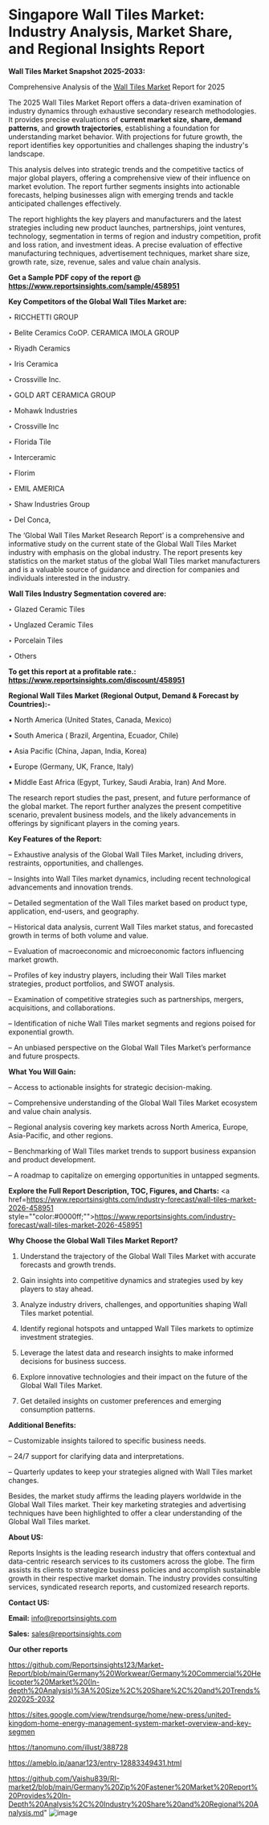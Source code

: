 # Singapore Wall Tiles Market: Industry Analysis, Market Share, and Regional Insights Report

<strong>Wall Tiles Market Snapshot 2025-2033:</strong>

Comprehensive Analysis of the <a href=https://www.reportsinsights.com/sample/458951>Wall Tiles Market</a> Report for 2025

The 2025 Wall Tiles Market Report offers a data-driven examination of industry dynamics through exhaustive secondary research methodologies. It provides precise evaluations of <strong>current market size, share, demand patterns</strong>, and <strong>growth trajectories</strong>, establishing a foundation for understanding market behavior. With projections for future growth, the report identifies key opportunities and challenges shaping the industry's landscape.

This analysis delves into strategic trends and the competitive tactics of major global players, offering a comprehensive view of their influence on market evolution. The report further segments insights into actionable forecasts, helping businesses align with emerging trends and tackle anticipated challenges effectively.

The report highlights the key players and manufacturers and the latest strategies including new product launches, partnerships, joint ventures, technology, segmentation in terms of region and industry competition, profit and loss ration, and investment ideas. A precise evaluation of effective manufacturing techniques, advertisement techniques, market share size, growth rate, size, revenue, sales and value chain analysis.

<strong>Get a Sample PDF copy of the report @ <a href=https://www.reportsinsights.com/sample/458951 style=color:#0000ff;>https://www.reportsinsights.com/sample/458951</a></strong>

<strong>Key Competitors of the Global Wall Tiles Market are:</strong>

‣ RICCHETTI GROUP

‣ Belite Ceramics CoOP. CERAMICA IMOLA GROUP

‣ Riyadh Ceramics

‣ Iris Ceramica

‣ Crossville Inc.

‣ GOLD ART CERAMICA GROUP

‣ Mohawk Industries

‣ Crossville Inc

‣ Florida Tile

‣ Interceramic

‣ Florim

‣ EMIL AMERICA

‣ Shaw Industries Group

‣ Del Conca,

The ‘Global Wall Tiles Market Research Report’ is a comprehensive and informative study on the current state of the Global Wall Tiles Market industry with emphasis on the global industry. The report presents key statistics on the market status of the global Wall Tiles market manufacturers and is a valuable source of guidance and direction for companies and individuals interested in the industry.

<strong>Wall Tiles Industry Segmentation covered are:</strong>

‣ Glazed Ceramic Tiles

‣ Unglazed Ceramic Tiles

‣ Porcelain Tiles

‣ Others

<strong>To get this report at a profitable rate.: <a href=https://www.reportsinsights.com/discount/458951 style=color:#0000ff;>https://www.reportsinsights.com/discount/458951</a></strong>

<strong>Regional Wall Tiles Market (Regional Output, Demand &amp; Forecast by Countries):-</strong>

• North America (United States, Canada, Mexico)

• South America ( Brazil, Argentina, Ecuador, Chile)

• Asia Pacific (China, Japan, India, Korea)

• Europe (Germany, UK, France, Italy)

• Middle East Africa (Egypt, Turkey, Saudi Arabia, Iran) And More.

The research report studies the past, present, and future performance of the global market. The report further analyzes the present competitive scenario, prevalent business models, and the likely advancements in offerings by significant players in the coming years.

<strong>Key Features of the Report:</strong>

– Exhaustive analysis of the Global Wall Tiles Market, including drivers, restraints, opportunities, and challenges.

– Insights into Wall Tiles market dynamics, including recent technological advancements and innovation trends.

– Detailed segmentation of the Wall Tiles market based on product type, application, end-users, and geography.

– Historical data analysis, current Wall Tiles market status, and forecasted growth in terms of both volume and value.

– Evaluation of macroeconomic and microeconomic factors influencing market growth.

– Profiles of key industry players, including their Wall Tiles market strategies, product portfolios, and SWOT analysis.

– Examination of competitive strategies such as partnerships, mergers, acquisitions, and collaborations.

– Identification of niche Wall Tiles market segments and regions poised for exponential growth.

– An unbiased perspective on the Global Wall Tiles Market’s performance and future prospects.

<strong>What You Will Gain:</strong>

– Access to actionable insights for strategic decision-making.

– Comprehensive understanding of the Global Wall Tiles Market ecosystem and value chain analysis.

– Regional analysis covering key markets across North America, Europe, Asia-Pacific, and other regions.

– Benchmarking of Wall Tiles market trends to support business expansion and product development.

– A roadmap to capitalize on emerging opportunities in untapped segments.

<strong>Explore the Full Report Description, TOC, Figures, and Charts:</strong>
<a href=https://www.reportsinsights.com/industry-forecast/wall-tiles-market-2026-458951 style=""color:#0000ff;"">https://www.reportsinsights.com/industry-forecast/wall-tiles-market-2026-458951</a>

<strong>Why Choose the Global Wall Tiles Market Report?</strong>

1. Understand the trajectory of the Global Wall Tiles Market with accurate forecasts and growth trends.

2. Gain insights into competitive dynamics and strategies used by key players to stay ahead.

3. Analyze industry drivers, challenges, and opportunities shaping Wall Tiles market potential.

4. Identify regional hotspots and untapped Wall Tiles markets to optimize investment strategies.

5. Leverage the latest data and research insights to make informed decisions for business success.

6. Explore innovative technologies and their impact on the future of the Global Wall Tiles Market.

7. Get detailed insights on customer preferences and emerging consumption patterns.

<strong>Additional Benefits:</strong>

– Customizable insights tailored to specific business needs.

– 24/7 support for clarifying data and interpretations.

– Quarterly updates to keep your strategies aligned with Wall Tiles market changes.

Besides, the market study affirms the leading players worldwide in the Global Wall Tiles market. Their key marketing strategies and advertising techniques have been highlighted to offer a clear understanding of the Global Wall Tiles market.

<strong><strong>About US</strong>:</strong>

Reports Insights is the leading research industry that offers contextual and data-centric research services to its customers across the globe. The firm assists its clients to strategize business policies and accomplish sustainable growth in their respective market domain. The industry provides consulting services, syndicated research reports, and customized research reports.

<strong>Contact US:</strong>

<p class=><b>Email:</b> <a href=mailto:info@reportsinsights.com>info@reportsinsights.com</a></p>
<p class=><b>Sales:</b> <a href=mailto:sales@reportsinsights.com>sales@reportsinsights.com</a></p>

<strong>Our other reports</strong>

<a href=https://github.com/Reportsinsights123/Market-Report/blob/main/Germany%20Workwear/Germany%20Commercial%20Helicopter%20Market%20(In-depth%20Analysis)%3A%20Size%2C%20Share%2C%20and%20Trends%202025-2032>https://github.com/Reportsinsights123/Market-Report/blob/main/Germany%20Workwear/Germany%20Commercial%20Helicopter%20Market%20(In-depth%20Analysis)%3A%20Size%2C%20Share%2C%20and%20Trends%202025-2032</a>

<a href=https://sites.google.com/view/trendsurge/home/new-press/united-kingdom-home-energy-management-system-market-overview-and-key-segmen>https://sites.google.com/view/trendsurge/home/new-press/united-kingdom-home-energy-management-system-market-overview-and-key-segmen</a>

<a href=https://tanomuno.com/illust/388728>https://tanomuno.com/illust/388728</a>

<a href=https://ameblo.jp/aanar123/entry-12883349431.html>https://ameblo.jp/aanar123/entry-12883349431.html</a>

<a href=https://github.com/Vaishu839/RI-market2/blob/main/Germany%20Zip%20Fastener%20Market%20Report%20Provides%20In-Depth%20Analysis%2C%20Industry%20Share%20and%20Regional%20Analysis.md>https://github.com/Vaishu839/RI-market2/blob/main/Germany%20Zip%20Fastener%20Market%20Report%20Provides%20In-Depth%20Analysis%2C%20Industry%20Share%20and%20Regional%20Analysis.md</a>"
![image](https://github.com/user-attachments/assets/3f0273bc-e44b-489c-b23c-cf6b5060d91c)
